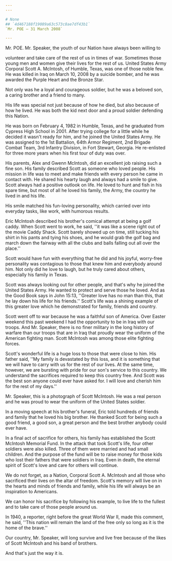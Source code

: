 ```yaml
---
---

# None
## `4d467188f19089a63c573c8ae7df43b1`
`Mr. POE — 31 March 2008`

---
```



Mr. POE. Mr. Speaker, the youth of our Nation have always been 
willing to


volunteer and take care of the rest of us in times of war. Sometimes 
those young men and women give their lives for the rest of us. United 
States Army Corporal Scott A. McIntosh, of Humble, Texas, was one of 
those noble few. He was killed in Iraq on March 10, 2008 by a suicide 
bomber, and he was awarded the Purple Heart and the Bronze Star.

Not only was he a loyal and courageous soldier, but he was a beloved 
son, a caring brother and a friend to many.

His life was special not just because of how he died, but also 
because of how he lived. He was both the kid next door and a proud 
soldier defending this Nation.

He was born on February 4, 1982 in Humble, Texas, and he graduated 
from Cypress High School in 2001. After trying college for a little 
while he decided it wasn't ready for him, and he joined the United 
States Army. He was assigned to the 1st Battalion, 64th Armor Regiment, 
2nd Brigade Combat Team, 3rd Infantry Division, in Fort Stewart, 
Georgia. He re-enlisted for three more years when his first tour of 
duty was over.

His parents, Alex and Gwenn McIntosh, did an excellent job raising 
such a fine son. His family described Scott as someone who loved 
people. His mission in life was to meet and make friends with every 
person he came in contact with. He shared his hearty laugh and always 
had a smile to give. Scott always had a positive outlook on life. He 
loved to hunt and fish in his spare time, but most of all he loved his 
family, the Army, the country he lived in and his life.

His smile matched his fun-loving personality, which carried over into 
everyday tasks, like work, with humorous results.

Eric McIntosh described his brother's comical attempt at being a golf 
caddy. When Scott went to work, he said, ''it was like a scene right 
out of the movie Caddy Shack. Scott barely showed up on time, still 
tucking his shirt in his pants and tying his shoes, and he would grab 
the golf bag and march down the fairway with all the clubs and balls 
falling out all over the place.''

Scott would have fun with everything that he did and his joyful, 
worry-free personality was contagious to those that knew him and 
everybody around him. Not only did he love to laugh, but he truly cared 
about others, especially his family in Texas.

Scott was always looking out for other people, and that's why he 
joined the United States Army. He wanted to protect and serve those he 
loved. And as the Good Book says in John 15:13, ''Greater love has no 
man than this, that he lay down his life for his friends.'' Scott's 
life was a shining example of this greater love which he demonstrated 
for family, friends and country.

Scott went off to war because he was a faithful son of America. Over 
Easter weekend this past weekend I had the opportunity to be in Iraq 
with our troops. And Mr. Speaker, there is no finer military in the 
long history of warfare than our troops that are in Iraq that proudly 
wear the uniform of the American fighting man. Scott McIntosh was among 
those elite fighting forces.

Scott's wonderful life is a huge loss to those that were close to 
him. His father said, ''My family is devastated by this loss, and it is 
something that we will have to carry with us for the rest of our lives. 
At the same time, however, we are bursting with pride for our son's 
service to this country. We understand the sacrifices required to keep 
this country free. And Scott was the best son anyone could ever have 
asked for. I will love and cherish him for the rest of my days.''

Mr. Speaker, this is a photograph of Scott McIntosh. He was a real 
person and he was proud to wear the uniform of the United States 
soldier.

In a moving speech at his brother's funeral, Eric told hundreds of 
friends and family that he loved his big brother. He thanked Scott for 
being such a good friend, a good son, a great person and the best 
brother anybody could ever have.

In a final act of sacrifice for others, his family has established 
the Scott McIntosh Memorial Fund. In the attack that took Scott's life, 
four other soldiers were also killed. Three of them were married and 
had small children. And the purpose of the fund will be to raise money 
for those kids who lost their fathers that were soldiers in Iraq. Even 
in death, the eternal spirit of Scott's love and care for others will 
continue.

We do not forget, as a Nation, Corporal Scott A. McIntosh and all 
those who sacrificed their lives on the altar of freedom. Scott's 
memory will live on in the hearts and minds of friends and family, 
while his life will always be an inspiration to Americans.

We can honor his sacrifice by following his example, to live life to 
the fullest and to take care of those people around us.

In 1940, a reporter, right before the great World War II, made this 
comment, he said, ''This nation will remain the land of the free only 
so long as it is the home of the brave.''

Our country, Mr. Speaker, will long survive and live free because of 
the likes of Scott McIntosh and his band of brothers.

And that's just the way it is.
